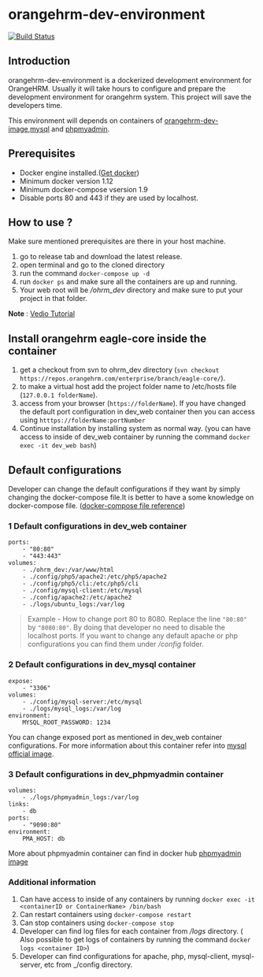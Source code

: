 # orangehrm-dev-environment
[![Build Status](https://travis-ci.org/orangehrm/orangehrm-dev-environment.svg?branch=master)](https://travis-ci.org/orangehrm/orangehrm-dev-environment)
## Introduction
orangehrm-dev-environment is a dockerized development environment for OrangeHRM. Usually it will take hours to configure and prepare the development environment for orangehrm system. This project will save the developers time.

This environment will depends on containers of [orangehrm-dev-image](https://hub.docker.com/r/orangehrm/orangehrm-dev-image/),[mysql](https://hub.docker.com/_/mysql/) and [phpmyadmin](https://hub.docker.com/r/phpmyadmin/phpmyadmin/).
## Prerequisites
- Docker engine installed.([Get docker](https://docs.docker.com/engine/installation/))
- Minimum docker version 1.12
- Minimum docker-compose vsersion 1.9 
- Disable ports 80 and 443 if they are used by localhost.

## How to use ?
Make sure mentioned prerequisites are there in your host machine.

1. go to release tab and download the latest release.
2. open terminal and go to the cloned directory
3. run the command `docker-compose up -d`
4. run `docker ps` and make sure all the containers are up and running.
5. Your web root will be _/ohrm_dev_ directory and make sure to put your project in that folder. 

**Note** : [Vedio Tutorial](https://www.youtube.com/watch?v=fURFe-tARyk)

## Install orangehrm eagle-core inside the container
1. get a checkout from svn to ohrm_dev directory (`svn checkout https://repos.orangehrm.com/enterprise/branch/eagle-core/`).
2. to make a virtual host add the project folder name to /etc/hosts file (`127.0.0.1 folderName`).
3. access from your browser (`https://folderName`). If you have changed the default port configuration in dev_web container then you can access using `htttps://folderName:portNumber`
4. Continue installation by installing system as normal way. (you can have access to inside of dev_web container by running the command `docker exec -it dev_web bash`)

## Default configurations
Developer can change the default configurations if they want by simply changing the docker-compose file.It is better to have a some knowledge on docker-compose file. ([docker-compose file reference](https://docs.docker.com/compose/compose-file/))
### 1 Default configurations in dev_web container
```
ports:
    - "80:80"
    - "443:443"
volumes:
    - ./ohrm_dev:/var/www/html
    - ./config/php5/apache2:/etc/php5/apache2
    - ./config/php5/cli:/etc/php5/cli
    - ./config/mysql-client:/etc/mysql
    - ./config/apache2:/etc/apache2
    - ./logs/ubuntu_logs:/var/log
```
>Example - How to change port 80 to 8080. Replace the line `"80:80"` by `"8080:80"`. By doing that developer no need to disable the localhost ports. If you want to change any default apache or php configurations you can find them under _/config_ folder.

### 2 Default configurations in dev_mysql container
```
expose:
    - "3306"
volumes:
    - ./config/mysql-server:/etc/mysql
    - ./logs/mysql_logs:/var/log
environment:
    MYSQL_ROOT_PASSWORD: 1234
```
You can change exposed port as mentioned in dev_web container configurations. For more information about this container refer into [mysql official image](https://hub.docker.com/_/mysql/).
### 3 Default configurations in dev_phpmyadmin container
```
volumes:
    - ./logs/phpmyadmin_logs:/var/log
links:
    - db
ports:
    - "9090:80"
environment:
    PMA_HOST: db
```
More about phpmyadmin container can find in docker hub [phpmyadmin image](https://hub.docker.com/r/phpmyadmin/phpmyadmin/)

### Additional information
1. Can have access to inside of any containers by running `docker exec -it <containerID or ContainerName> /bin/bash`
2. Can restart containers using `docker-compose restart`
3. Can stop containers using `docker-compose stop`
2. Developer can find log files for each container from _/logs_ directory. ( Also possible to get logs of containers by running the command `docker logs <container ID>`)
3. Developer can find configurations for apache, php, mysql-client, mysql-server, etc from _/config directory.
